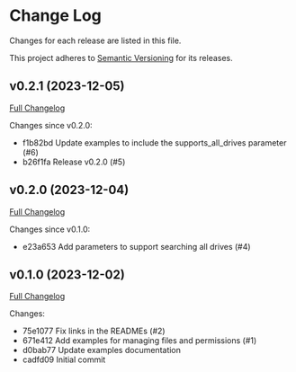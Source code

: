 # Change Log

Changes for each release are listed in this file.

This project adheres to [Semantic Versioning](https://semver.org/) for its releases.

## v0.2.1 (2023-12-05)

[Full Changelog](https://github.com/main-branch/drive_v3/compare/v0.2.0..v0.2.1)

Changes since v0.2.0:

* f1b82bd Update examples to include the supports_all_drives parameter (#6)
* b26f1fa Release v0.2.0 (#5)

## v0.2.0 (2023-12-04)

[Full Changelog](https://github.com/main-branch/drive_v3/compare/v0.1.0..v0.2.0)

Changes since v0.1.0:

* e23a653 Add parameters to support searching all drives (#4)

## v0.1.0 (2023-12-02)

[Full Changelog](https://github.com/main-branch/drive_v3/compare/cadfd09..v0.1.0)

Changes:

* 75e1077 Fix links in the READMEs (#2)
* 671e412 Add examples for managing files and permissions (#1)
* d0bab77 Update examples documentation
* cadfd09 Initial commit
